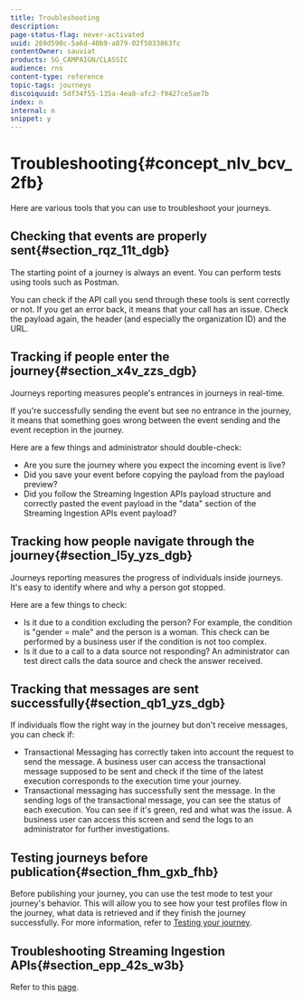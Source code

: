 ```yaml
---
title: Troubleshooting
description: 
page-status-flag: never-activated
uuid: 269d590c-5a6d-40b9-a879-02f5033863fc
contentOwner: sauviat
products: SG_CAMPAIGN/CLASSIC
audience: rns
content-type: reference
topic-tags: journeys
discoiquuid: 5df34f55-135a-4ea8-afc2-f9427ce5ae7b
index: n
internal: n
snippet: y
---
```


# Troubleshooting{#concept_nlv_bcv_2fb}

Here are various tools that you can use to troubleshoot your journeys.

## Checking that events are properly sent{#section_rqz_11t_dgb}

The starting point of a journey is always an event. You can perform tests using tools such as Postman.

You can check if the API call you send through these tools is sent correctly or not. If you get an error back, it means that your call has an issue. Check the payload again, the header (and especially the organization ID) and the URL.

## Tracking if people enter the journey{#section_x4v_zzs_dgb}

Journeys reporting measures people's entrances in journeys in real-time.

If you're successfully sending the event but see no entrance in the journey, it means that something goes wrong between the event sending and the event reception in the journey.

Here are a few things and administrator should double-check:

*   Are you sure the journey where you expect the incoming event is live?
*   Did you save your event before copying the payload from the payload preview?
*   Did you follow the Streaming Ingestion APIs payload structure and correctly pasted the event payload in the "data" section of the Streaming Ingestion APIs event payload?

## Tracking how people navigate through the journey{#section_l5y_yzs_dgb}

Journeys reporting measures the progress of individuals inside journeys. It's easy to identify where and why a person got stopped.

Here are a few things to check:

*   Is it due to a condition excluding the person? For example, the condition is "gender = male" and the person is a woman. This check can be performed by a business user if the condition is not too complex.
*   Is it due to a call to a data source not responding? An administrator can test direct calls the data source and check the answer received.

## Tracking that messages are sent successfully{#section_qb1_yzs_dgb}

If individuals flow the right way in the journey but don't receive messages, you can check if:

* Transactional Messaging has correctly taken into account the request to send the message. A business user can access the transactional message supposed to be sent and check if the time of the latest execution corresponds to the execution time your journey.
* Transactional messaging has successfully sent the message. In the sending logs of the transactional message, you can see the status of each execution. You can see if it's green, red and what was the issue. A business user can access this screen and send the logs to an administrator for further investigations.

## Testing journeys before publication{#section_fhm_gxb_fhb}

Before publishing your journey, you can use the test mode to test your journey's behavior. This will allow you to see how your test profiles flow in the journey, what data is retrieved and if they finish the journey successfully. For more information, refer to [Testing your journey](../building-journeys/journeypublication.md#concept_mtc_lrt_52b__section_ctr_lqk_fhb).

## Troubleshooting Streaming Ingestion APIs{#section_epp_42s_w3b}

Refer to this [page](https://www.adobe.io/apis/experienceplatform/home/data-ingestion/data-ingestion-services.html#!api-specification/markdown/narrative/technical_overview/streaming_ingest/streaming_ingestion_FAQ.md).
